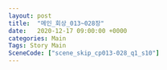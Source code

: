 ```yaml
---
layout: post
title:  "메인_회상_013~028장"
date:   2020-12-17 09:00:00 +0000
categories: Main
Tags: Story Main
SceneCode: ["scene_skip_cp013-028_q1_s10"]
---
```

